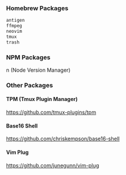 ### Homebrew Packages

```sh
antigen
ffmpeg
neovim
tmux
trash
```

### NPM Packages

n (Node Version Manager)

### Other Packages

#### TPM (Tmux Plugin Manager)
https://github.com/tmux-plugins/tpm

#### Base16 Shell
https://github.com/chriskempson/base16-shell

#### Vim Plug
https://github.com/junegunn/vim-plug
